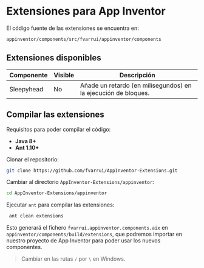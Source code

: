 # Extensiones para App Inventor

El código fuente de las extensiones se encuentra en:

```
appinventor/components/src/fvarrui/appinventor/components
```

## Extensiones disponibles

| Componente | Visible | Descripción                                                  |
| ---------- | ------- | ------------------------------------------------------------ |
| Sleepyhead | No      | Añade un retardo (en milisegundos) en la ejecución de bloques. |

## Compilar las extensiones

Requisitos para poder compilar el código:

- **Java 8+**
- **Ant 1.10+**

Clonar el repositorio:

```bash
git clone https://github.com/fvarrui/AppInventor-Extensions.git
```

Cambiar al directorio `AppInventor-Extensions/appinventor`:

```bash
cd AppInventor-Extensions/appinventor
```

Ejecutar `ant` para compilar las extensiones:

```bash
 ant clean extensions
```

Esto generará el fichero `fvarrui.appinventor.components.aix` en `appinventor/components/build/extensions`, que podremos importar en nuestro proyecto de App Inventor para poder usar los nuevos componentes.

> Cambiar en las rutas `/` por `\` en Windows.
